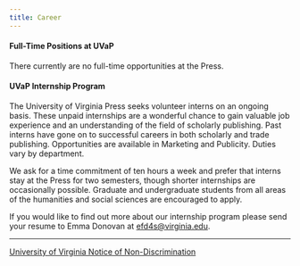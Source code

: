 ```yaml
---
title: Career
---
```

#### Full-Time Positions at UVaP

There currently are no full-time opportunities at the Press.

#### UVaP Internship Program

The University of Virginia Press seeks volunteer interns on an ongoing basis. These unpaid internships are a wonderful chance to gain valuable job experience and an understanding of the field of scholarly publishing. Past interns have gone on to successful careers in both scholarly and trade publishing. Opportunities are available in Marketing and Publicity. Duties vary by department.

We ask for a time commitment of ten hours a week and prefer that interns stay at the Press for two semesters, though shorter internships are occasionally possible. Graduate and undergraduate students from all areas of the humanities and social sciences are encouraged to apply.

If you would like to find out more about our internship program please send your resume to Emma Donovan at [efd4s@virginia.edu](mailto:efd4s@virginia.edu).

- - -

[University of Virginia Notice of Non-Discrimination](http://www.virginia.edu/eop/nondiscriminationandequalopportunity.html)